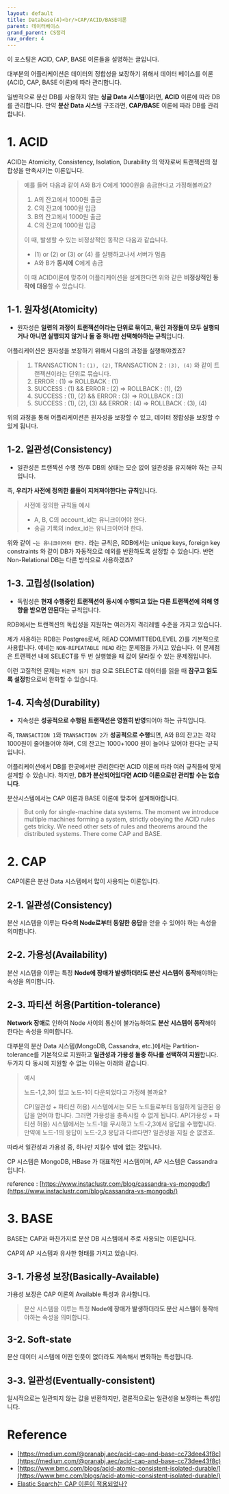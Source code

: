 ```yaml
---
layout: default
title: Database(4)<br/>CAP/ACID/BASE이론
parent: 데이터베이스
grand_parent: CS정리
nav_order: 4
---
```


이 포스팅은 ACID, CAP, BASE 이론들을 설명하는 글입니다.

대부분의 어플리케이션은 데이터의 정합성을 보장하기 위해서 데이터 베이스를 이론(ACID, CAP, BASE 이론)에 따라 관리합니다.

일반적으로 분산 DB를 사용하지 않는 **싱글 Data 시스템**이라면, **ACID** 이론에 따라 DB를 관리합니다. 만약 **분산 Data 시스**템 구조라면, **CAP/BASE** 이론에 따라 DB를 관리합니다.

# 1. ACID

ACID는 Atomicity, Consistency, Isolation, Durability 의 약자로써 트랜젝션의 정합성을 만족시키는 이론입니다.

> 예를 들어 다음과 같이 A와 B가 C에게 1000원을 송금한다고 가정해볼까요?
>
> 1. A의 잔고에서 1000원 출금
> 2. C의 잔고에 1000원 입금
> 3. B의 잔고에서 1000원 출금
> 4. C의 잔고에 1000원 입금
>
> 이 때, 발생할 수 있는 비정상적인 동작은 다음과 같습니다.
>
> * (1) or (2) or (3) or (4) 를 실행하고나서 서버가 멈춤
> * A와 B가 **동시에** C에게 송금
>
> 이 때 ACID이론에 맞추어 어플리케이션을 설계한다면 위와 같은 **비정상적인 동작에 대응**할 수 있습니다.

## 1-1. 원자성(Atomicity)
* 원자성은 **일련의 과정이 트랜젝션이라는 단위로 묶이고, 묶인 과정들이 모두 실행되거나 아니면 실행되지 않거나 둘 중 하나만 선택해야하는 규칙**입니다.

어플리케이션은 원자성을 보장하기 위해서 다음의 과정을 실행해야겠죠?  

> 1. TRANSACTION 1 : `(1), (2)`, TRANSACTION 2 : `(3), (4)` 와 같이 트랜젝션이라는 단위로 묶습니다.
> 2. ERROR : (1) => ROLLBACK : (1)
> 3. SUCCESS : (1) && ERROR : (2) => ROLLBACK : (1), (2)
> 4. SUCCESS : (1), (2) && ERROR : (3) => ROLLBACK : (3)
> 5. SUCCESS : (1), (2), (3) && ERROR : (4) => ROLLBACK : (3), (4)

위의 과정을 통해 어플리케이션은 원자성을 보장할 수 있고, 데이터 정합성을 보장할 수 있게 됩니다.

## 1-2. 일관성(Consistency)
* 일관성은 트랜젝션 수행 전/후 DB의 상태는 모순 없이 일관성을 유지해야 하는 규칙입니다.

즉, **우리가 사전에 정의한 룰들이 지켜져야한다는 규칙**입니다. 

> 사전에 정의한 규칙들 예시
> 
> * A, B, C의 account_id는 유니크이어야 한다.
> * 송금 기록의 index_id는 유니크이어야 한다.

위와 같이 `~는 유니크이어야 한다.` 라는 규칙은, RDB에서는 unique keys, foreign key constraints 와 같이 DB가 자동적으로 예외를 반환하도록 설정할 수 있습니다. 반면 Non-Relational DB는 다른 방식으로 사용하겠죠?

## 1-3. 고립성(Isolation)

* 독립성은 **현재 수행중인 트랜젝션이 동시에 수행되고 있는 다른 트랜젝션에 의해 영향을 받으면 안된다**는 규칙입니다.

RDB에서는 트랜젝션의 독립성을 지원하는 여러가지 격리레벨 수준을 가지고 있습니다.

제가 사용하는 RDB는 Postgres로써, READ COMMITTED(LEVEL 2)를 기본적으로 사용합니다.
얘네는 `NON-REPEATABLE READ` 라는 문제점을 가지고 있습니다. 이 문제점은 트랜젝션 내에 SELECT를 두 번 실행했을 때 값이 달라질 수 있는 문제점입니다.

이런 고질적인 문제는 `비관적 읽기 잠금` 으로 SELECT로 데이터를 읽을 때 **잠구고 읽도록 설정**함으로써 완화할 수 있습니다.


## 1-4. 지속성(Durability)
* 지속성은 **성공적으로 수행된 트랜잭션은 영원히 반영**되어야 하는 규칙입니다.

즉, `TRANSACTION 1`와 `TRANSACTION 2`가 **성공적으로 수행**되면, A와 B의 잔고는 각각 1000원이 줄어들어야 하며, C의 잔고는 1000+1000 원이 늘어나 있어야 한다는 규칙입니다.



어플리케이션에서 DB를 한곳에서만 관리한다면 ACID 이론에 따라 여러 규칙들에 맞게 설계할 수 있습니다. 하지만, **DB가 분산되어있다면 ACID 이론으로만 관리할 수는 없습니다**.

분산시스템에서는 CAP 이론과 BASE 이론에 맞추어 설계해야합니다.

> But only for single-machine data systems. The moment we introduce multiple machines forming a system, strictly obeying the ACID rules gets tricky. We need other sets of rules and theorems around the distributed systems. There come CAP and BASE.


# 2. CAP
CAP이론은 분산 Data 시스템에서 많이 사용되는 이론입니다.

## 2-1. 일관성(Consistency)
분산 시스템을 이루는 **다수의 Node로부터 동일한 응답**을 얻을 수 있어야 하는 속성을 의미합니다.

## 2-2. 가용성(Availability)
분산 시스템을 이루는 특정 **Node에 장애가 발생하더라도 분산 시스템이 동작**해야하는 속성을 의미합니다.


## 2-3. 파티션 허용(Partition-tolerance)
**Network 장애**로 인하여 Node 사이의 통신이 불가능하여도 **분산 시스템이 동작**해야 한다는 속성을 의미합니다.

대부분의 분산 Data 시스템(MongoDB, Cassandra, etc.)에서는 Partition-tolerance를 기본적으로 지원하고 **일관성과 가용성 둘중 하나를 선택하여 지원**합니다. 두가지 다 동시에 지원할 수 없는 이유는 아래와 같습니다.

> 예시
> 
> 노드-1,2,3이 있고 노드-1이 다운되었다고 가정해 볼까요?
> 
> CP(일관성 + 파티션 허용) 시스템에서는 모든 노드들로부터 동일하게 일관된 응답을 얻어야 합니다. 그러면 가용성을 충족시킬 수 없게 됩니다.
> AP(가용성 + 파티션 허용) 시스템에서는 노드-1을 무시하고 노드-2,3에서 응답을 수행합니다. 만약에 노드-1의 응답이 노드-2,3 응답과 다르다면? 일관성을 지킬 순 없겠죠.

따라서 일관성과 가용성 중, 하나만 지킬수 밖에 없는 것입니다.

CP 시스템은 MongoDB, HBase 가 대표적인 시스템이며, AP 시스템은 Cassandra 입니다.

reference : [https://www.instaclustr.com/blog/cassandra-vs-mongodb/](https://www.instaclustr.com/blog/cassandra-vs-mongodb/)




# 3. BASE
BASE는 CAP과 마찬가지로 분산 DB 시스템에서 주로 사용되는 이론입니다.

CAP의 AP 시스템과 유사한 형태를 가지고 있습니다.

## 3-1. 가용성 보장(Basically-Available)
가용성 보장은 CAP 이론의 Available 특성과 유사합니다. 
> 분산 시스템을 이루는 특정 **Node에 장애가 발생하더라도 분산 시스템이 동작**해야하는 속성을 의미합니다.

## 3-2. Soft-state
분산 데이터 시스템에 어떤 인풋이 없더라도 계속해서 변화하는 특성힙니다.

## 3-3. 일관성(Eventually-consistent)
일시적으로는 일관되지 않는 값을 반환하지만, 결론적으로는 일관성을 보장하는 특성입니다.



# Reference 
* [https://medium.com/@pranabj.aec/acid-cap-and-base-cc73dee43f8c](https://medium.com/@pranabj.aec/acid-cap-and-base-cc73dee43f8c)
* [https://www.bmc.com/blogs/acid-atomic-consistent-isolated-durable/](https://www.bmc.com/blogs/acid-atomic-consistent-isolated-durable/)
* [Elastic Search는 CAP 이론이 적용되었나?](https://discuss.elastic.co/t/which-side-of-cap-theorem-elasticsearch-satisfy/177810)